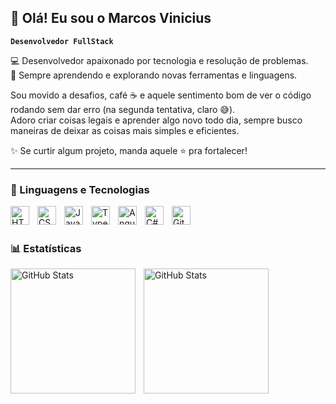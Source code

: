 ## 👋 Olá! Eu sou o Marcos Vinicius

**`Desenvolvedor FullStack`**

💻 Desenvolvedor apaixonado por tecnologia e resolução de problemas.<br>
🚀 Sempre aprendendo e explorando novas ferramentas e linguagens.

Sou movido a desafios, café ☕ e aquele sentimento bom de ver o código rodando sem dar erro (na segunda tentativa, claro 😅).<br>
Adoro criar coisas legais e aprender algo novo todo dia, sempre busco maneiras de deixar as coisas mais simples e eficientes.

✨ Se curtir algum projeto, manda aquele ⭐ pra fortalecer! 

---

### 🤖 Linguagens e Tecnologias
<div>
  <img 
    align="left"
    alt="HTML"
    title="HTML"
    width="30px"
    style="padding-right: 10px;"
    src="https://cdn.jsdelivr.net/gh/devicons/devicon@latest/icons/html5/html5-original.svg"
  />
  <img 
    align="left"
    alt="CSS"
    title="CSS"
    width="30px"
    style="padding-right: 10px;"
    src="https://cdn.jsdelivr.net/gh/devicons/devicon@latest/icons/css3/css3-original.svg"
  />          
  <img 
    align="left"
    alt="Javascript"
    title="Javascript"
    width="30px"
    style="padding-right: 10px;"
    src="https://cdn.jsdelivr.net/gh/devicons/devicon@latest/icons/javascript/javascript-original.svg"
  />
  <img 
    align="left"
    alt="Typescript"
    title="Typescript"
    width="30px"
    style="padding-right: 10px;"
    src="https://cdn.jsdelivr.net/gh/devicons/devicon@latest/icons/typescript/typescript-original.svg"
  />
  <img 
    align="left"
    alt="Angular"
    title="Angular"
    width="30px"
    style="padding-right: 10px;"
    src="https://cdn.jsdelivr.net/gh/devicons/devicon@latest/icons/angular/angular-original.svg"
  />
  <img 
    align="left"
    alt="C#"
    title="C#"
    width="30px"
    style="padding-right: 10px;"
    src="https://cdn.jsdelivr.net/gh/devicons/devicon@latest/icons/csharp/csharp-original.svg"
  />
  <img 
    align="left"
    alt="Git"
    title="Git"
    width="30px"
    style="padding-right: 10px;"
    src="https://cdn.jsdelivr.net/gh/devicons/devicon@latest/icons/git/git-original.svg"
  />
</div>

<br><br>
### 📊 Estatísticas
<div>
  <img 
    align="left"
    alt="GitHub Stats"
    height="200"
    style="padding-right: 10px;"
    src="https://github-readme-stats.vercel.app/api?username=marcosgsouza&show_icons=true&include_all_commits=true&theme=dark"
  />
  <img 
    align="left"
    alt="GitHub Stats"
    height="200"
    style="padding-right: 10px;"
    src="https://github-readme-stats.vercel.app/api/top-langs/?username=marcosgsouza&layout=compact&langs_count=16&theme=dark&custom_title=Tecnologias" 
  />
</div>
